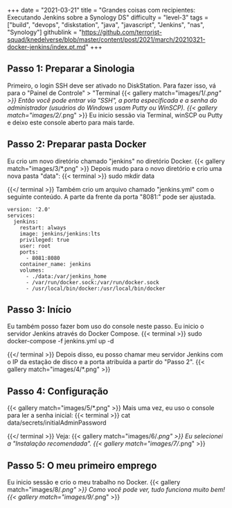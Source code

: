 +++
date = "2021-03-21"
title = "Grandes coisas com recipientes: Executando Jenkins sobre a Synology DS"
difficulty = "level-3"
tags = ["build", "devops", "diskstation", "java", "javascript", "Jenkins", "nas", "Synology"]
githublink = "https://github.com/terrorist-squad/knedelverse/blob/master/content/post/2021/march/20210321-docker-jenkins/index.pt.md"
+++

## Passo 1: Preparar a Sinologia
Primeiro, o login SSH deve ser ativado no DiskStation. Para fazer isso, vá para o "Painel de Controle" > "Terminal
{{< gallery match="images/1/*.png" >}}
Então você pode entrar via "SSH", a porta especificada e a senha do administrador (usuários do Windows usam Putty ou WinSCP).
{{< gallery match="images/2/*.png" >}}
Eu inicio sessão via Terminal, winSCP ou Putty e deixo este console aberto para mais tarde.
## Passo 2: Preparar pasta Docker
Eu crio um novo diretório chamado "jenkins" no diretório Docker.
{{< gallery match="images/3/*.png" >}}
Depois mudo para o novo diretório e crio uma nova pasta "data":
{{< terminal >}}
sudo mkdir data

{{</ terminal >}}
Também crio um arquivo chamado "jenkins.yml" com o seguinte conteúdo. A parte da frente da porta "8081:" pode ser ajustada.
```
version: '2.0'
services:
  jenkins:
    restart: always
    image: jenkins/jenkins:lts
    privileged: true
    user: root
    ports:
      - 8081:8080
    container_name: jenkins
    volumes:
      - ./data:/var/jenkins_home
      - /var/run/docker.sock:/var/run/docker.sock
      - /usr/local/bin/docker:/usr/local/bin/docker

```

## Passo 3: Início
Eu também posso fazer bom uso do console neste passo. Eu inicio o servidor Jenkins através do Docker Compose.
{{< terminal >}}
sudo docker-compose -f jenkins.yml up -d

{{</ terminal >}}
Depois disso, eu posso chamar meu servidor Jenkins com o IP da estação de disco e a porta atribuída a partir do "Passo 2".
{{< gallery match="images/4/*.png" >}}

## Passo 4: Configuração

{{< gallery match="images/5/*.png" >}}
Mais uma vez, eu uso o console para ler a senha inicial:
{{< terminal >}}
cat data/secrets/initialAdminPassword

{{</ terminal >}}
Veja:
{{< gallery match="images/6/*.png" >}}
Eu selecionei a "Instalação recomendada".
{{< gallery match="images/7/*.png" >}}

## Passo 5: O meu primeiro emprego
Eu inicio sessão e crio o meu trabalho no Docker.
{{< gallery match="images/8/*.png" >}}
Como você pode ver, tudo funciona muito bem!
{{< gallery match="images/9/*.png" >}}